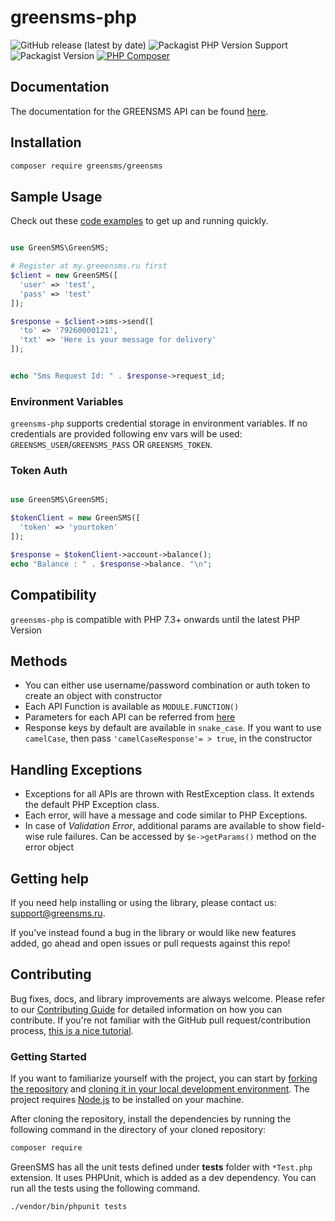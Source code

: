 # greensms-php

![GitHub release (latest by date)](https://img.shields.io/github/v/release/greensms-ru/greensms-php)
![Packagist PHP Version Support](https://img.shields.io/packagist/php-v/greensms/greensms)
![Packagist Version](https://img.shields.io/packagist/v/greensms/greensms)
[![PHP Composer](https://github.com/greensms-ru/greensms-php/actions/workflows/php.yml/badge.svg?event=release)](https://github.com/greensms-ru/greensms-php/actions/workflows/php.yml)

## Documentation

The documentation for the GREENSMS API can be found [here][apidocs].

## Installation

```bash
composer require greensms/greensms
```

## Sample Usage

Check out these [code examples](examples) to get up and running quickly.

```php

use GreenSMS\GreenSMS;

# Register at my.greeensms.ru first
$client = new GreenSMS([
  'user' => 'test',
  'pass' => 'test'
]);

$response = $client->sms->send([
  'to' => '79260000121',
  'txt' => 'Here is your message for delivery'
]);


echo "Sms Request Id: " . $response->request_id;

```

### Environment Variables

`greensms-php` supports credential storage in environment variables. If no credentials are provided following env vars will be used: `GREENSMS_USER`/`GREENSMS_PASS` OR `GREENSMS_TOKEN`.

### Token Auth

```php

use GreenSMS\GreenSMS;

$tokenClient = new GreenSMS([
  'token' => 'yourtoken'
]);

$response = $tokenClient->account->balance();
echo "Balance : " . $response->balance. "\n";


```

## Compatibility

`greensms-php` is compatible with PHP 7.3+ onwards until the latest PHP Version

## Methods

- You can either use username/password combination or auth token to create an object with constructor
- Each API Function is available as `MODULE.FUNCTION()`
- Parameters for each API can be referred from [here][apidocs]
- Response keys by default are available in `snake_case`. If you want to use `camelCase`, then pass `'camelCaseResponse'= > true`, in the constructor

## Handling Exceptions

- Exceptions for all APIs are thrown with RestException class. It extends the default PHP Exception class.
- Each error, will have a message and code similar to PHP Exceptions.
- In case of _Validation Error_, additional params are available to show field-wise rule failures. Can be accessed by `$e->getParams()` method on the error object

## Getting help

If you need help installing or using the library, please contact us: [support@greensms.ru](mailto:support@greensms.ru).

If you've instead found a bug in the library or would like new features added, go ahead and open issues or pull requests against this repo!

## Contributing

Bug fixes, docs, and library improvements are always welcome. Please refer to our [Contributing Guide](CONTRIBUTING.md) for detailed information on how you can contribute.
If you're not familiar with the GitHub pull request/contribution process, [this is a nice tutorial](https://gun.io/blog/how-to-github-fork-branch-and-pull-request/).

### Getting Started

If you want to familiarize yourself with the project, you can start by [forking the repository](https://help.github.com/articles/fork-a-repo/) and [cloning it in your local development environment](https://help.github.com/articles/cloning-a-repository/). The project requires [Node.js](https://nodejs.org) to be installed on your machine.

After cloning the repository, install the dependencies by running the following command in the directory of your cloned repository:

```bash
composer require
```

GreenSMS has all the unit tests defined under **tests** folder with `*Test.php` extension. It uses PHPUnit, which is added as a dev dependency. You can run all the tests using the following command.

```bash
./vendor/bin/phpunit tests
```

[apidocs]: https://api.greensms.ru/
